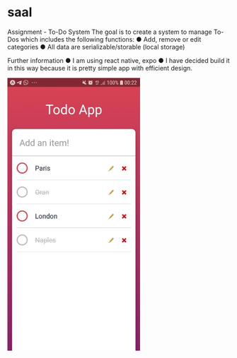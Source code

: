 ﻿# saal

Assignment - To-Do System
The goal is to create a system to manage To-Dos which includes the following functions:
● Add, remove or edit categories
● All data are serializable/storable (local storage)

Further information
● I am using react native, expo
● I have decided build it in this way because it is pretty simple app with efficient design.


<img src="TodoApp.jpg" width="300" />
